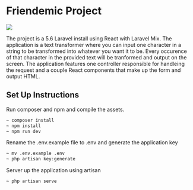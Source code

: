 # Friendemic Project

<img src="https://github.com/lvstross/friendemic-project/blob/master/public/img/text-image.png">

The project is a 5.6 Laravel install using React with Laravel Mix. The application is a text transformer where you can input one character in a string
to be transformed into whatever you want it to be. Every occurence of that character in the provided text will be tranformed and output on the screen.
The application features one controller responsible for handleing the request and a couple React components that make up the form and output HTML.

## Set Up Instructions

Run composer and npm and compile the assets.
```bash
~ composer install
~ npm install
~ npm run dev
```

Rename the .env.example file to .env and generate the application key
```bash
~ mv .env.example .env
~ php artisan key:generate
```

Server up the application using artisan
```bash
~ php artisan serve
```


